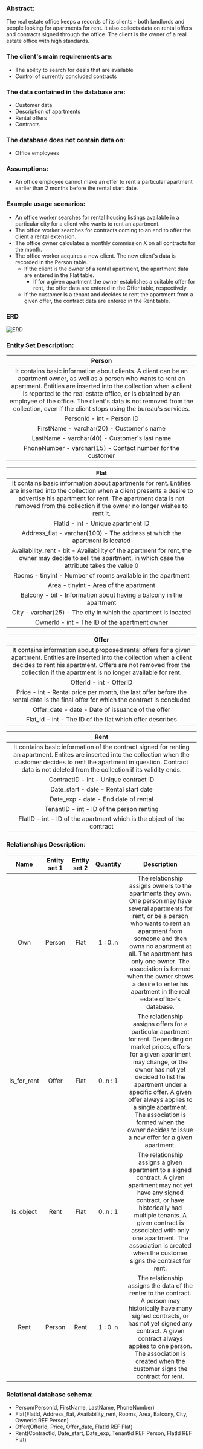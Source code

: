 ### Abstract:
The real estate office keeps a records of its clients - both landlords and people looking for apartments for rent. It also collects data on rental offers and contracts signed through the office. The client is the owner of a real estate office with high standards.

### The client's main requirements are: 
- The ability to search for deals that are available
- Control of currently concluded contracts

### The data contained in the database are:
- Customer data
- Description of apartments
- Rental offers
- Contracts

### The database does not contain data on:
- Office employees

### Assumptions:
- An office employee cannot make an offer to rent a particular apartment earlier than 2 months before the rental start date.

### Example usage scenarios:
- An office worker searches for rental housing listings available in a particular city for a client who wants to rent an apartment.
- The office worker searches for contracts coming to an end to offer the client a rental extension.
- The office owner calculates a monthly commission X on all contracts for the month.
- The office worker acquires a new client. The new client's data is recorded in the Person table.
  - If the client is the owner of a rental apartment, the apartment data are entered in the Flat table.
    - If for a given apartment the owner establishes a suitable offer for rent, the offer data are entered in the Offer table, respectively.
  - If the customer is a tenant and decides to rent the apartment from a given offer, the contract data are entered in the Rent table.
 
### ERD
![ERD](https://github.com/sylwiazar/ProjectSQL/assets/60239530/53704125-57db-4fa9-ba80-d30bc9515e84)

### Entity Set Description:

| Person |
| :---: |
| It contains basic information about clients. A client can be an apartment owner, as well as a person who wants to rent an apartment. Entities are inserted into the collection when a client is reported to the real estate office, or is obtained by an employee of the office. The client's data is not removed from the collection, even if the client stops using the bureau's services. |
| PersonId - int - Person ID |
| FirstName	- varchar(20)	- Customer's name |
| LastName	- varchar(40)	- Customer's last name |
| PhoneNumber	- varchar(15)	- Contact number for the customer |

| Flat |
| :---: |
| It contains basic information about apartments for rent. Entities are inserted into the collection when a client presents a desire to advertise his apartment for rent. The apartment data is not removed from the collection if the owner no longer wishes to rent it. |
| FlatId - int - Unique apartment ID |
| Address_flat - varchar(100) - The address at which the apartment is located |
| Availability_rent - bit - Availability of the apartment for rent, the owner may decide to sell the apartment, in which case the attribute takes the value 0 |
| Rooms - tinyint - Number of rooms available in the apartment |
| Area - tinyint - Area of the apartment |
| Balcony - bit	- Information about having a balcony in the apartment |
| City - varchar(25) - The city in which the apartment is located |
| OwnerId - int - The ID of the apartment owner |

| Offer |
| :---: |
| It contains information about proposed rental offers for a given apartment. Entities are inserted into the collection when a client decides to rent his apartment. Offers are not removed from the collection if the apartment is no longer available for rent. |
| OfferId - int - OfferID |
| Price - int - Rental price per month, the last offer before the rental date is the final offer for which the contract is concluded |
| Offer_date - date - Date of issuance of the offer |
| Flat_Id - int - The ID of the flat which offer describes |

| Rent |
| :---: |
| It contains basic information of the contract signed for renting an apartment. Entites are inserted into the collection when the customer decides to rent the apartment in question. Contract data is not deleted from the collection if its validity ends. |
| ContractID - int - Unique contract ID |
| Date_start - date - Rental start date |
| Date_exp - date - End date of rental |
| TenantID - int - ID of the person renting |
| FlatID - int - ID of the apartment which is the object of the contract |

### Relationships Description:

| Name | Entity set 1 | Entity set 2 | Quantity | Description |
| :---: | :---: | :---: | :---: | :---: |
| Own	| Person	| Flat	| 1 : 0..n | The relationship assigns owners to the apartments they own. One person may have several apartments for rent, or be a person who wants to rent an apartment from someone and then owns no apartment at all. The apartment has only one owner. The association is formed when the owner shows a desire to enter his apartment in the real estate office's database. |
| Is_for_rent |	Offer	| Flat	| 0..n : 1 | The relationship assigns offers for a particular apartment for rent. Depending on market prices, offers for a given apartment may change, or the owner has not yet decided to list the apartment under a specific offer. A given offer always applies to a single apartment. The association is formed when the owner decides to issue a new offer for a given apartment. |
| Is_object	| Rent	| Flat	| 0..n : 1 | The relationship assigns a given apartment to a signed contract. A given apartment may not yet have any signed contract, or have historically had multiple tenants. A given contract is associated with only one apartment. The association is created when the customer signs the contract for rent. |
| Rent	| Person	| Rent	| 1 : 0..n | The relationship assigns the data of the renter to the contract. A person may historically have many signed contracts, or has not yet signed any contract. A given contract always applies to one person. The association is created when the customer signs the contract for rent. |

### Relational database schema:

- Person(PersonId, FirstName, LastName, PhoneNumber)
- Flat(FlatId, Address_flat, Availability_rent, Rooms, Area, Balcony, City, OwnerId REF Person)
- Offer(OfferId, Price, Offer_date, FlatId REF Flat)
- Rent(ContractId, Date_start, Date_exp, TenantId REF Person, FlatId REF Flat) 
